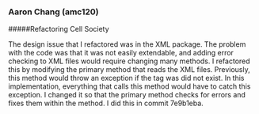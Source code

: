 ### Aaron Chang (amc120)
#####Refactoring Cell Society

The design issue that I refactored was in the XML package.  The problem with the code was that it was not easily extendable, and adding error checking to XML files would require changing many methods.  I refactored this by modifying the primary method that reads the XML files.  Previously, this method would throw an exception if the tag was did not exist.  In this implementation, everything that calls this method would have to catch this exception. I changed it so that the primary method checks for errors and fixes them within the method. I did this in commit 7e9b1eba.